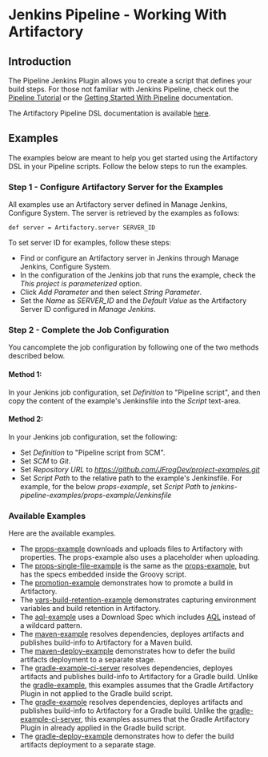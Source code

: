 # Jenkins Pipeline - Working With Artifactory

## Introduction
The Pipeline Jenkins Plugin allows you to create a script that defines your build steps. 
For those not familiar with Jenkins Pipeline, check out the [Pipeline Tutorial](https://github.com/jenkinsci/pipeline-plugin/blob/master/TUTORIAL.md) or the [Getting Started With Pipeline](https://jenkins.io/doc/pipeline/) documentation.

The Artifactory Pipeline DSL documentation is available [here](https://wiki.jenkins-ci.org/display/JENKINS/Working+With+the+Pipeline+Jenkins+Plugin).

## Examples
The examples below are meant to help you get started using the Artifactory DSL in your Pipeline scripts.
Follow the below steps to run the examples.

### Step 1 - Configure Artifactory Server for the Examples
All examples use an Artifactory server defined in Manage Jenkins, Configure System.
The server is retrieved by the examples as follows:
```
def server = Artifactory.server SERVER_ID
```
To set server ID for examples, follow these steps:
* Find or configure an Artifactory server in Jenkins through Manage Jenkins, Configure System.
* In the configuration of the Jenkins job that runs the example, check the *This project is parameterized* option.
* Click *Add Parameter* and then select *String Parameter*.
* Set the *Name* as *SERVER_ID* and the *Default Value* as the Artifactory Server ID configured in *Manage Jenkins*.

### Step 2 - Complete the Job Configuration

You cancomplete the job configuration by following one of the two methods described below.
#### Method 1:
In your Jenkins job configuration, set *Definition* to "Pipeline script",
and then copy the content of the example's Jenkinsfile into the *Script* text-area.
#### Method 2:
In your Jenkins job configuration, set the following:
* Set *Definition* to "Pipeline script from SCM".
* Set *SCM* to *Git*.
* Set *Repository URL* to *https://github.com/JFrogDev/project-examples.git*
* Set *Script Path* to the relative path to the example's Jenkinsfile. For example, for the below *props-example*, set *Script Path* to *jenkins-pipeline-examples/props-example/Jenkinsfile* 

### Available Examples
Here are the available examples.
* The [props-example](https://github.com/jfrogdev/project-examples/tree/master/jenkins-pipeline-examples/props-example) downloads and uploads files to Artifactory with properties. The props-example also uses a placeholder when uploading.
* The [props-single-file-example](https://github.com/jfrogdev/project-examples/tree/master/jenkins-pipeline-examples/props-single-file-example) is the same as the [props-example](https://github.com/jfrogdev/project-examples/tree/master/jenkins-pipeline-examples/props-example), but has the specs embedded inside the Groovy script.
* The [promotion-example](https://github.com/jfrogdev/project-examples/tree/master/jenkins-pipeline-examples/promotion-example) demonstrates how to promote a build in Artifactory.
* The [vars-build-retention-example](https://github.com/jfrogdev/project-examples/tree/master/jenkins-pipeline-examples/vars-build-retention-example) demonstrates capturing environment variables and build retention in Artifactory.
* The [aql-example](https://github.com/jfrogdev/project-examples/tree/master/jenkins-pipeline-examples/aql-example) uses a Download Spec which includes [AQL](https://www.jfrog.com/confluence/display/RTF/Artifactory+Query+Language) instead of a wildcard pattern.
* The [maven-example](https://github.com/jfrogdev/project-examples/tree/master/jenkins-pipeline-examples/maven-example) resolves dependencies, deployes artifacts and publishes build-info to Artifactory for a Maven build.
* The [maven-deploy-example](https://github.com/JFrogDev/project-examples/tree/master/jenkins-pipeline-examples/maven-deploy-example) demonstrates how to defer the build artifacts deployment to a separate stage.
* The [gradle-example-ci-server](https://github.com/jfrogdev/project-examples/tree/master/jenkins-pipeline-examples/gradle-example-ci-server) resolves dependencies, deployes artifacts and publishes build-info to Artifactory for a Gradle build. Unlike the [gradle-example](https://github.com/jfrogdev/project-examples/tree/master/jenkins-pipeline-examples/gradle-example), this examples assumes that the Gradle Artifactory Plugin in not applied to the Gradle build script.
* The [gradle-example](https://github.com/jfrogdev/project-examples/tree/master/jenkins-pipeline-examples/gradle-example) resolves dependencies, deployes artifacts and publishes build-info to Artifactory for a Gradle build. Unlike the [gradle-example-ci-server](https://github.com/jfrogdev/project-examples/tree/master/jenkins-pipeline-examples/gradle-example-ci-server), this examples assumes that the Gradle Artifactory Plugin in already applied in the Gradle build script.
* The [gradle-deploy-example](https://github.com/JFrogDev/project-examples/tree/master/jenkins-pipeline-examples/gradle-deploy-example) demonstrates how to defer the build artifacts deployment to a separate stage.
